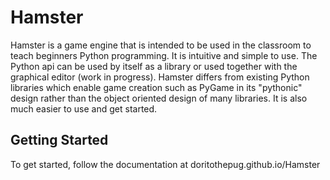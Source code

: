# Hamster

Hamster is a game engine that is intended to be used in the classroom to teach beginners Python programming. It is intuitive and simple to use. The Python api can be used by itself as a library or used together with the graphical editor (work in progress). Hamster differs from existing Python libraries which enable game creation such as PyGame in its "pythonic" design rather than the object oriented design of many libraries. It is also much easier to use and get started.

## Getting Started
To get started, follow the documentation at doritothepug.github.io/Hamster
